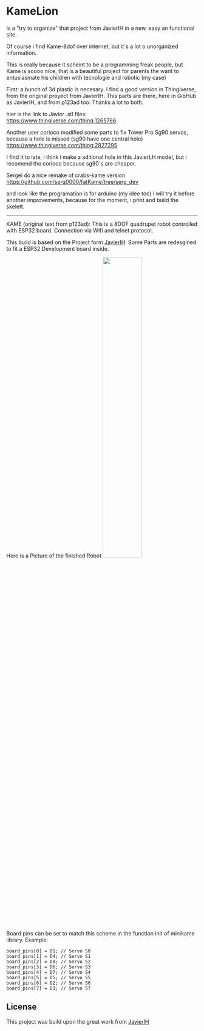 # KameLion

Is a "try to organize" that project from JavierIH in a new, easy an functional site.

Of course i find Kame-8dof over internet, but it´s a lot o unorganized information.

This is really because it scheint to be a programming freak people, but Kame is soooo nice, that is a beautiful project for parents the want to entusiasmate his children with tecnologie and robotic (my case)

First:
a bunch of 3d plastic is necesary. I find a good version in Thingiverse, from the original proyect from JavierIH. This parts are there, here in GibHub as JavierIH, and from p123ad too. Thanks a lot to both.

hier is the link to Javier .stl files:
https://www.thingiverse.com/thing:1265766

Another user corioco modified some parts to fix Tower Pro Sg90 servos, because a hole is missed (sg90 have one central hole)
https://www.thingiverse.com/thing:2827295

I find it to late, i think i make a aditional hole in this JavierLH model, but i recomend the corioco because sg90´s are cheaper.

Sergei do a nice remake of crabs-kame version
https://github.com/serg0000/fatKame/tree/serg_dev

and look like the programation is for arduino (my idee too)
i will try it before another improvements, because for the moment, i print and build the skelett.


 
-----------------------------------------------
KAME (original text from p123ad):
This is a 8DOF quadrupet robot controlled with ESP32 board.
Connection via Wifi and telnet protocol.

This build is based on the Project form [JavierIH](https://github.com/JavierIH/miniKame).
Some Parts are redesgined to fit a ESP32 Development board inside.

Here is a Picture of the finished Robot
<img src="/doc/images/kame_stand.jpg" width="45%"></img>




Board pins can be set to match this scheme in the function init of minikame library. Example:
````
board_pins[0] = D1; // Servo S0
board_pins[1] = D4; // Servo S1
board_pins[2] = D8; // Servo S2
board_pins[3] = D6; // Servo S3
board_pins[4] = D7; // Servo S4
board_pins[5] = D5; // Servo S5
board_pins[6] = D2; // Servo S6
board_pins[7] = D3; // Servo S7
````

## License
This project was build upon the great work from [JavierIH](https://github.com/JavierIH/miniKame)
